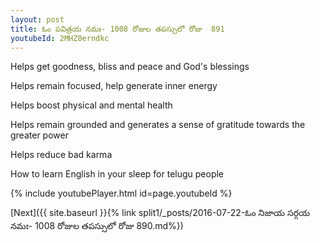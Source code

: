 ```yaml
---
layout: post
title: ఓం పవిత్రయ నమః- 1008 రోజుల తపస్సులో రోజు  891
youtubeId: 2MHZ0erndkc
---
```

 
 
Helps get goodness, bliss and peace and God's blessings
 
Helps remain focused, help generate inner energy 
 
Helps boost physical and mental health 
 
Helps remain grounded and generates a sense of gratitude towards the greater power 
 
Helps reduce bad karma
 
How to learn English in your sleep for telugu people
 
 
 
 


{% include youtubePlayer.html id=page.youtubeId %}
 
[Next]({{ site.baseurl }}{% link split1/_posts/2016-07-22-ఓం నిజాయ సర్గయ నమః- 1008 రోజుల తపస్సులో రోజు  890.md%})
 
